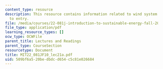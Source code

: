 ```yaml
---
content_type: resource
description: This resource contains information related to wind system dynamics, barriers
  to entry.
file: /media/courses/22-081j-introduction-to-sustainable-energy-fall-2010/509bf6a520bedbdcd654c5c81e026684_MIT22_081JF10_lec21a.pdf
file_type: application/pdf
learning_resource_types: []
ocw_type: OCWFile
parent_title: Lectures and Readings
parent_type: CourseSection
resourcetype: Document
title: MIT22_081JF10_lec21a.pdf
uid: 509bf6a5-20be-dbdc-d654-c5c81e026684
---
```

